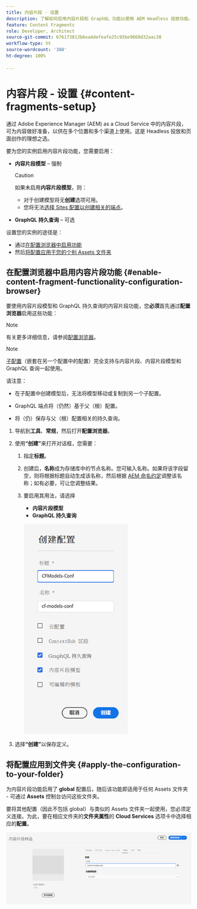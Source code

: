 ```yaml
---
title: 内容片段 - 设置
description: 了解如何启用内容片段和 GraphQL 功能以使用 AEM Headless 投放功能。
feature: Content Fragments
role: Developer, Architect
source-git-commit: 676173813b6ea4defeafe25c95be9668d32aac38
workflow-type: ht
source-wordcount: '388'
ht-degree: 100%

---
```



# 内容片段 - 设置 {#content-fragments-setup}

通过 Adobe Experience Manager (AEM) as a Cloud Service 中的内容片段，可为内容做好准备，以供在多个位置和多个渠道上使用。这是 Headless 投放和页面创作的理想之选。

要为您的实例启用内容片段功能，您需要启用：

* **内容片段模型** – 强制

  >[!CAUTION]
  >
  >如果未启用&#x200B;**内容片段模型**，则：
  >
  >* 对于创建模型将无&#x200B;**创建**&#x200B;选项可用。
  >* 您将无法[选择 Sites 配置以创建相关的端点](/help/headless/graphql-api/graphql-endpoint.md)。

* **GraphQL 持久查询** – 可选

设置您的实例的途径是：

* 通过[在配置浏览器中启用功能](#enable-content-fragment-functionality-configuration-browser)
* 然后[将配置应用于您的个别 Assets 文件夹](#apply-the-configuration-to-your-folder)

## 在配置浏览器中启用内容片段功能 {#enable-content-fragment-functionality-configuration-browser}

要使用内容片段模型和 GraphQL 持久查询的内容片段功能，您&#x200B;**必须**&#x200B;首先通过&#x200B;**配置浏览器**&#x200B;启用这些功能：

>[!NOTE]
>
>有关更多详细信息，请参阅[配置浏览器](/help/implementing/developing/introduction/configurations.md#using-configuration-browser)。

>[!NOTE]
>
>[子配置](/help/implementing/developing/introduction/configurations.md#configuration-resolution)（嵌套在另一个配置中的配置）完全支持与内容片段、内容片段模型和 GraphQL 查询一起使用。
>
>请注意：
>
>* 在子配置中创建模型后，无法将模型移动或复制到另一个子配置。
>
>* GraphQL 端点将（仍然）基于父（根）配置。
>
>* 将（仍）保存与父（根）配置相关的持久查询。

1. 导航到&#x200B;**工具**、**常规**，然后打开&#x200B;**配置浏览器**。

1. 使用&#x200B;**“创建”**&#x200B;来打开对话框，您需要：

   1. 指定&#x200B;**标题**。
   1. 创建后，**名称**&#x200B;成为存储库中的节点名称。您可输入名称。如果将该字段留空，则将根据标题自动生成该名称，然后根据 [AEM 命名约定](/help/implementing/developing/introduction/naming-conventions.md)调整该名称；如有必要，可让您调整结果。
   1. 要启用其用法，请选择
      * **内容片段模型**
      * **GraphQL 持久查询**

      ![定义配置](assets/cf-setup-create-conf.png)

1. 选择&#x200B;**“创建”**&#x200B;以保存定义。

## 将配置应用到文件夹 {#apply-the-configuration-to-your-folder}

为内容片段功能启用了 **global** 配置后，随后该功能即适用于任何 Assets 文件夹 - 可通过 **Assets** 控制台访问这些文件夹。

要将其他配置（因此不包括 global）与类似的 Assets 文件夹一起使用，您必须定义连接。为此，要在相应文件夹的&#x200B;**文件夹属性**&#x200B;的 **Cloud Services** 选项卡中选择相应的&#x200B;**配置**。

![应用配置](assets/cf-setup-apply-conf.png)

